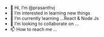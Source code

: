 - 👋 Hi, I’m @prasanthvj
- 👀 I’m interested in learning new things
- 🌱 I’m currently learning ...React & Node Js
- 💞️ I’m looking to collaborate on ...
- 📫 How to reach me ... 

<!---
prasanthrcb/prasanthrcb is a ✨ special ✨ repository because its `README.md` (this file) appears on your GitHub profile.
You can click the Preview link to take a look at your changes.
--->
